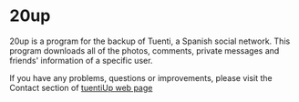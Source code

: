 20up
========

20up is a program for the backup of Tuenti, a Spanish social network. This program downloads all of the photos, comments, private messages and friends' information of a specific user.

If you have any problems, questions or improvements, please visit the Contact section of [tuentiUp web page](http://bmenendez.github.io/20Up)
